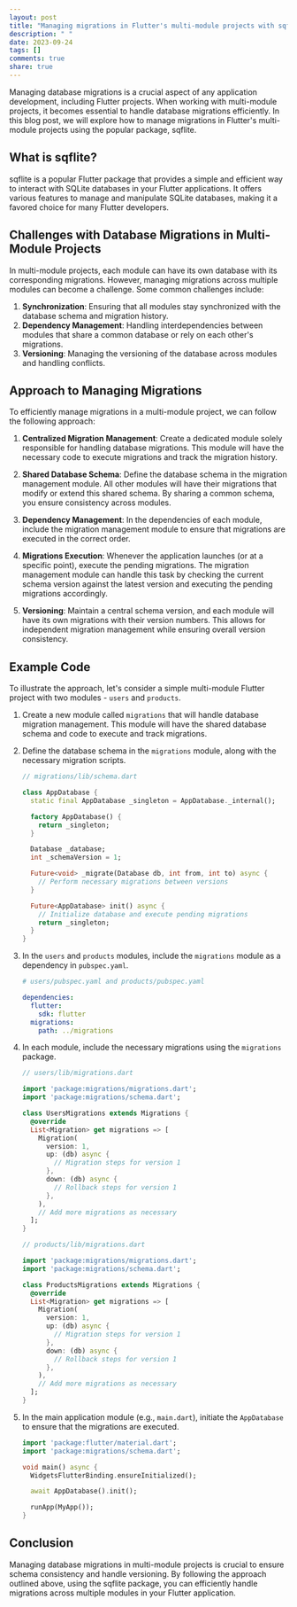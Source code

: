 ```yaml
---
layout: post
title: "Managing migrations in Flutter's multi-module projects with sqflite"
description: " "
date: 2023-09-24
tags: []
comments: true
share: true
---
```


Managing database migrations is a crucial aspect of any application development, including Flutter projects. When working with multi-module projects, it becomes essential to handle database migrations efficiently. In this blog post, we will explore how to manage migrations in Flutter's multi-module projects using the popular package, sqflite.

## What is sqflite?

sqflite is a popular Flutter package that provides a simple and efficient way to interact with SQLite databases in your Flutter applications. It offers various features to manage and manipulate SQLite databases, making it a favored choice for many Flutter developers.

## Challenges with Database Migrations in Multi-Module Projects

In multi-module projects, each module can have its own database with its corresponding migrations. However, managing migrations across multiple modules can become a challenge. Some common challenges include:

1. **Synchronization**: Ensuring that all modules stay synchronized with the database schema and migration history.
2. **Dependency Management**: Handling interdependencies between modules that share a common database or rely on each other's migrations.
3. **Versioning**: Managing the versioning of the database across modules and handling conflicts.

## Approach to Managing Migrations

To efficiently manage migrations in a multi-module project, we can follow the following approach:

1. **Centralized Migration Management**: Create a dedicated module solely responsible for handling database migrations. This module will have the necessary code to execute migrations and track the migration history.

2. **Shared Database Schema**: Define the database schema in the migration management module. All other modules will have their migrations that modify or extend this shared schema. By sharing a common schema, you ensure consistency across modules.

3. **Dependency Management**: In the dependencies of each module, include the migration management module to ensure that migrations are executed in the correct order.

4. **Migrations Execution**: Whenever the application launches (or at a specific point), execute the pending migrations. The migration management module can handle this task by checking the current schema version against the latest version and executing the pending migrations accordingly.

5. **Versioning**: Maintain a central schema version, and each module will have its own migrations with their version numbers. This allows for independent migration management while ensuring overall version consistency.

## Example Code

To illustrate the approach, let's consider a simple multi-module Flutter project with two modules - `users` and `products`.

1. Create a new module called `migrations` that will handle database migration management. This module will have the shared database schema and code to execute and track migrations.

2. Define the database schema in the `migrations` module, along with the necessary migration scripts.

   ```dart
   // migrations/lib/schema.dart

   class AppDatabase {
     static final AppDatabase _singleton = AppDatabase._internal();

     factory AppDatabase() {
       return _singleton;
     }

     Database _database;
     int _schemaVersion = 1;

     Future<void> _migrate(Database db, int from, int to) async {
       // Perform necessary migrations between versions
     }

     Future<AppDatabase> init() async {
       // Initialize database and execute pending migrations
       return _singleton;
     }
   }
   ```

3. In the `users` and `products` modules, include the `migrations` module as a dependency in `pubspec.yaml`.

   ```yaml
   # users/pubspec.yaml and products/pubspec.yaml

   dependencies:
     flutter:
       sdk: flutter
     migrations: 
       path: ../migrations
   ```

4. In each module, include the necessary migrations using the `migrations` package.

   ```dart
   // users/lib/migrations.dart

   import 'package:migrations/migrations.dart';
   import 'package:migrations/schema.dart';

   class UsersMigrations extends Migrations {
     @override
     List<Migration> get migrations => [
       Migration(
         version: 1,
         up: (db) async {
           // Migration steps for version 1
         },
         down: (db) async {
           // Rollback steps for version 1
         },
       ),
       // Add more migrations as necessary
     ];
   }

   // products/lib/migrations.dart

   import 'package:migrations/migrations.dart';
   import 'package:migrations/schema.dart';

   class ProductsMigrations extends Migrations {
     @override
     List<Migration> get migrations => [
       Migration(
         version: 1,
         up: (db) async {
           // Migration steps for version 1
         },
         down: (db) async {
           // Rollback steps for version 1
         },
       ),
       // Add more migrations as necessary
     ];
   }
   ```

5. In the main application module (e.g., `main.dart`), initiate the `AppDatabase` to ensure that the migrations are executed.

   ```dart
   import 'package:flutter/material.dart';
   import 'package:migrations/schema.dart';

   void main() async {
     WidgetsFlutterBinding.ensureInitialized();

     await AppDatabase().init();

     runApp(MyApp());
   }
   ```

## Conclusion

Managing database migrations in multi-module projects is crucial to ensure schema consistency and handle versioning. By following the approach outlined above, using the sqflite package, you can efficiently handle migrations across multiple modules in your Flutter application.